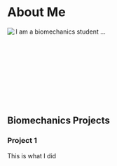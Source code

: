 # About Me 

<img src="https://github.com/user-attachments/assets/486f8253-18b0-4782-9415-43c0ecc37f66" align="left">
I am a biomechanics student ...  
<br /><br /><br /><br /><br /><br /><br /><br /><br /><br />

## Biomechanics Projects

### Project 1 
This is what I did 
